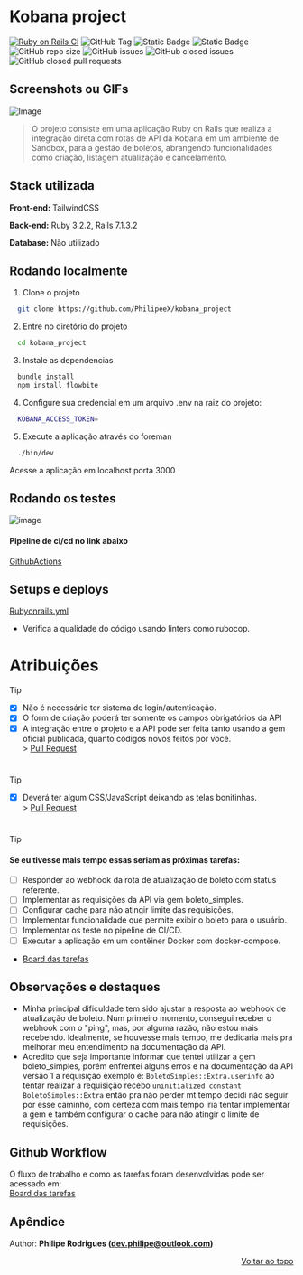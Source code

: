 <a name="topo-readme"></a>
# Kobana project

[![Ruby on Rails CI](https://github.com/PhilipeeX/kobana_project/actions/workflows/rubyonrails.yml/badge.svg)](https://github.com/PhilipeeX/kobana_project/actions/workflows/rubyonrails.yml) ![GitHub Tag](https://img.shields.io/github/v/tag/PhilipeeX/kobana_project?style=flat) ![Static Badge](https://img.shields.io/badge/rubocop-codestyle?style=flat&logo=rubocop&logoColor=white&label=code%20style&link=https%3A%2F%2Fgithub.com%2Frubocop%2Frubocop) ![Static Badge](https://img.shields.io/badge/passing-tests?style=flat&logo=github&logoColor=white&label=tests&link=https%3A%2F%2Fgithub.com%2FPhilipeeX%2Fkobana_project%2Factions)  ![GitHub repo size](https://img.shields.io/github/repo-size/PhilipeeX/kobana_project?style=flat&label=Tamanho&color=green) ![GitHub issues](https://img.shields.io/github/issues/PhilipeeX/kobana_project?style=flat) ![GitHub closed issues](https://img.shields.io/github/issues-closed/Philipeex/kobana_project?style=flat) ![GitHub closed pull requests](https://img.shields.io/github/issues-pr-closed/PhilipeeX/kobana_project?style=flat&label=Pull%20requests%20mergeados&color=purple)


## Screenshots ou  GIFs
![Image](https://github.com/PhilipeeX/jedis-project/assets/85847179/0f6b6b45-b4c7-4634-aab6-41f6dfddb29e)
> O projeto consiste em uma aplicação Ruby on Rails que realiza a integração direta com rotas de API da Kobana em um ambiente de Sandbox, para a gestão de boletos, abrangendo funcionalidades como criação, listagem atualização e cancelamento.
## Stack utilizada

**Front-end:** TailwindCSS

**Back-end:** Ruby 3.2.2, Rails 7.1.3.2

**Database:** Não utilizado

## Rodando localmente

1) Clone o projeto

```bash
  git clone https://github.com/PhilipeeX/kobana_project
```

2) Entre no diretório do projeto

```bash
  cd kobana_project
```
3) Instale as dependencias

```bash
  bundle install
  npm install flowbite
```
4) Configure sua credencial em um arquivo .env na raiz do projeto:

```bash
  KOBANA_ACCESS_TOKEN=
```
5) Execute a aplicação através do foreman

```bash
  ./bin/dev
```

Acesse a aplicação em localhost porta 3000


## Rodando os testes

![image](https://github.com/PhilipeeX/kobana_project/assets/85847179/50faf2c5-1d33-4b04-84d6-e5e92aaf2c6f)
<br>
#### Pipeline de ci/cd no link abaixo <br>
<a href="https://github.com/PhilipeeX/kobana_project/actions/workflows/rubyonrails.yml" target="_blank">GithubActions</a>

## Setups e deploys

[Rubyonrails.yml](https://github.com/PhilipeeX/kobana_project/blob/release/v0.1.0/.github/workflows/rubyonrails.yml)

- Verifica a qualidade do código usando linters como rubocop.

# Atribuições

> [!TIP]
> - [x] Não é necessário ter sistema de login/autenticação.
> - [x] O form de criação poderá ter somente os campos obrigatórios da API
> - [x] A integração entre o projeto e a API pode ser feita tanto usando a gem oficial publicada, quanto códigos novos feitos por você.<br>
    > <a href="https://github.com/PhilipeeX/kobana_project/pull/12">Pull Request</a>
#
> [!TIP]
> - [x] Deverá ter algum CSS/JavaScript deixando as telas bonitinhas.<br>
    > <a href="https://github.com/PhilipeeX/kobana_project/pull/16" target="_blank">Pull Request</a>
#
> [!TIP]
> #### Se eu tivesse mais tempo essas seriam as próximas tarefas:
> - [ ] Responder ao webhook da rota de atualização de boleto com status referente.
> - [ ] Implementar as requisições da API via gem boleto_simples.
> - [ ] Configurar cache para não atingir limite das requisições.
> - [ ] Implementar funcionalidade que permite exibir o boleto para o usuário.
> - [ ] Implementar os teste no pipeline de CI/CD.
> - [ ] Executar a aplicação em um contêiner Docker com docker-compose.
> - <a href="https://github.com/users/PhilipeeX/projects/41/views/1" target="_blank">Board das tarefas</a>
> 
## Observações e destaques

- Minha principal dificuldade tem sido ajustar a resposta ao webhook de atualização de boleto. Num primeiro momento, consegui receber o webhook com o "ping", mas, por alguma razão, não estou mais recebendo. Idealmente, se houvesse mais tempo, me dedicaria mais pra melhorar meu entendimento na documentação da API.
- Acredito que seja importante informar que tentei utilizar a gem boleto_simples, porém enfrentei alguns erros e na documentação da API versão 1 a requisição exemplo é: `BoletoSimples::Extra.userinfo` ao tentar realizar a requisição recebo `uninitialized constant BoletoSimples::Extra` então pra não perder mt tempo decidi não seguir por esse caminho, com certeza com mais tempo iria tentar implementar a gem e também configurar o cache para não atingir o limite de requisições.

## Github Workflow
O fluxo de trabalho e como as tarefas foram desenvolvidas pode ser acessado em: <br> 
<a href="https://github.com/users/PhilipeeX/projects/41/views/1" target="_blank">Board das tarefas</a>

## Apêndice
Author: <strong>Philipe Rodrigues (dev.philipe@outlook.com)</strong>

<p align="right"><a href="#topo-readme">Voltar ao topo</a></p>
